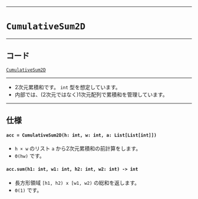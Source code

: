 _____

# `CumulativeSum2D`

_____

## コード

[`CumulativeSum2D`](https://github.com/titanium-22/Library_py/blob/main/DataStructures/CumulativeSum/CumulativeSum2D.py)

_____

- 2次元累積和です。 `int` 型を想定しています。
- 内部では、(2次元ではなく)1次元配列で累積和を管理しています。

_____

## 仕様

#### `acc = CumulativeSum2D(h: int, w: int, a: List[List[int]])`
- `h × w` のリスト `a` から2次元累積和の前計算をします。
- `Θ(hw)` です。

#### `acc.sum(h1: int, w1: int, h2: int, w2: int) -> int`
- 長方形領域 `[h1, h2) x [w1, w2)` の総和を返します。
- `Θ(1)` です。

